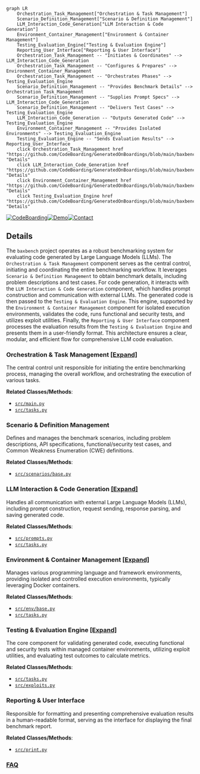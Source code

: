 ```mermaid
graph LR
    Orchestration_Task_Management["Orchestration & Task Management"]
    Scenario_Definition_Management["Scenario & Definition Management"]
    LLM_Interaction_Code_Generation["LLM Interaction & Code Generation"]
    Environment_Container_Management["Environment & Container Management"]
    Testing_Evaluation_Engine["Testing & Evaluation Engine"]
    Reporting_User_Interface["Reporting & User Interface"]
    Orchestration_Task_Management -- "Initiates & Coordinates" --> LLM_Interaction_Code_Generation
    Orchestration_Task_Management -- "Configures & Prepares" --> Environment_Container_Management
    Orchestration_Task_Management -- "Orchestrates Phases" --> Testing_Evaluation_Engine
    Scenario_Definition_Management -- "Provides Benchmark Details" --> Orchestration_Task_Management
    Scenario_Definition_Management -- "Supplies Prompt Specs" --> LLM_Interaction_Code_Generation
    Scenario_Definition_Management -- "Delivers Test Cases" --> Testing_Evaluation_Engine
    LLM_Interaction_Code_Generation -- "Outputs Generated Code" --> Testing_Evaluation_Engine
    Environment_Container_Management -- "Provides Isolated Environments" --> Testing_Evaluation_Engine
    Testing_Evaluation_Engine -- "Sends Evaluation Results" --> Reporting_User_Interface
    click Orchestration_Task_Management href "https://github.com/CodeBoarding/GeneratedOnBoardings/blob/main/baxbench/Orchestration_Task_Management.md" "Details"
    click LLM_Interaction_Code_Generation href "https://github.com/CodeBoarding/GeneratedOnBoardings/blob/main/baxbench/LLM_Interaction_Code_Generation.md" "Details"
    click Environment_Container_Management href "https://github.com/CodeBoarding/GeneratedOnBoardings/blob/main/baxbench/Environment_Container_Management.md" "Details"
    click Testing_Evaluation_Engine href "https://github.com/CodeBoarding/GeneratedOnBoardings/blob/main/baxbench/Testing_Evaluation_Engine.md" "Details"
```

[![CodeBoarding](https://img.shields.io/badge/Generated%20by-CodeBoarding-9cf?style=flat-square)](https://github.com/CodeBoarding/GeneratedOnBoardings)[![Demo](https://img.shields.io/badge/Try%20our-Demo-blue?style=flat-square)](https://www.codeboarding.org/demo)[![Contact](https://img.shields.io/badge/Contact%20us%20-%20contact@codeboarding.org-lightgrey?style=flat-square)](mailto:contact@codeboarding.org)

## Details

The `baxbench` project operates as a robust benchmarking system for evaluating code generated by Large Language Models (LLMs). The `Orchestration & Task Management` component serves as the central control, initiating and coordinating the entire benchmarking workflow. It leverages `Scenario & Definition Management` to obtain benchmark details, including problem descriptions and test cases. For code generation, it interacts with the `LLM Interaction & Code Generation` component, which handles prompt construction and communication with external LLMs. The generated code is then passed to the `Testing & Evaluation Engine`. This engine, supported by the `Environment & Container Management` component for isolated execution environments, validates the code, runs functional and security tests, and utilizes exploit utilities. Finally, the `Reporting & User Interface` component processes the evaluation results from the `Testing & Evaluation Engine` and presents them in a user-friendly format. This architecture ensures a clear, modular, and efficient flow for comprehensive LLM code evaluation.

### Orchestration & Task Management [[Expand]](./Orchestration_Task_Management.md)
The central control unit responsible for initiating the entire benchmarking process, managing the overall workflow, and orchestrating the execution of various tasks.


**Related Classes/Methods**:

- <a href="https://github.com/logic-star-ai/baxbench/blob/main/src/main.py" target="_blank" rel="noopener noreferrer">`src/main.py`</a>
- <a href="https://github.com/logic-star-ai/baxbench/blob/main/src/tasks.py" target="_blank" rel="noopener noreferrer">`src/tasks.py`</a>


### Scenario & Definition Management
Defines and manages the benchmark scenarios, including problem descriptions, API specifications, functional/security test cases, and Common Weakness Enumeration (CWE) definitions.


**Related Classes/Methods**:

- <a href="https://github.com/logic-star-ai/baxbench/blob/main/src/scenarios/base.py" target="_blank" rel="noopener noreferrer">`src/scenarios/base.py`</a>


### LLM Interaction & Code Generation [[Expand]](./LLM_Interaction_Code_Generation.md)
Handles all communication with external Large Language Models (LLMs), including prompt construction, request sending, response parsing, and saving generated code.


**Related Classes/Methods**:

- <a href="https://github.com/logic-star-ai/baxbench/blob/main/src/prompts.py" target="_blank" rel="noopener noreferrer">`src/prompts.py`</a>
- <a href="https://github.com/logic-star-ai/baxbench/blob/main/src/tasks.py" target="_blank" rel="noopener noreferrer">`src/tasks.py`</a>


### Environment & Container Management [[Expand]](./Environment_Container_Management.md)
Manages various programming language and framework environments, providing isolated and controlled execution environments, typically leveraging Docker containers.


**Related Classes/Methods**:

- <a href="https://github.com/logic-star-ai/baxbench/blob/main/src/env/base.py" target="_blank" rel="noopener noreferrer">`src/env/base.py`</a>
- <a href="https://github.com/logic-star-ai/baxbench/blob/main/src/tasks.py" target="_blank" rel="noopener noreferrer">`src/tasks.py`</a>


### Testing & Evaluation Engine [[Expand]](./Testing_Evaluation_Engine.md)
The core component for validating generated code, executing functional and security tests within managed container environments, utilizing exploit utilities, and evaluating test outcomes to calculate metrics.


**Related Classes/Methods**:

- <a href="https://github.com/logic-star-ai/baxbench/blob/main/src/tasks.py" target="_blank" rel="noopener noreferrer">`src/tasks.py`</a>
- <a href="https://github.com/logic-star-ai/baxbench/blob/main/src/exploits.py" target="_blank" rel="noopener noreferrer">`src/exploits.py`</a>


### Reporting & User Interface
Responsible for formatting and presenting comprehensive evaluation results in a human-readable format, serving as the interface for displaying the final benchmark report.


**Related Classes/Methods**:

- <a href="https://github.com/logic-star-ai/baxbench/blob/main/src/print.py" target="_blank" rel="noopener noreferrer">`src/print.py`</a>




### [FAQ](https://github.com/CodeBoarding/GeneratedOnBoardings/tree/main?tab=readme-ov-file#faq)